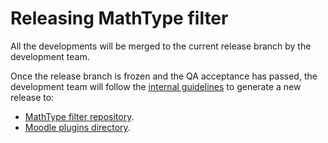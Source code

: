 # Releasing MathType filter

All the developments will be merged to the current release branch by the development team.

Once the release branch is frozen and the QA acceptance has passed, the development team will follow the [internal guidelines](https://docs.google.com/document/d/1GDEIhyIuCLyV_YiOFJ7VaGfJdK_eSJx6H7KFTwzg078/edit?tab=t.0) to generate a new release to:
* [MathType filter repository](https://github.com/wiris/moodle-filter_wiris/releases).
* [Moodle plugins directory](https://moodle.org/plugins/).